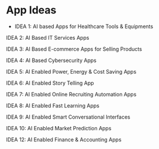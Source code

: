 # App Ideas

*  IDEA 1: AI based Apps for Healthcare Tools & Equipments

  IDEA 2: AI Based IT Services Apps

  IDEA 3: AI Based E-commerce Apps for Selling Products

  IDEA 4: AI Based Cybersecurity Apps

  IDEA 5: AI Enabled Power, Energy & Cost Saving Apps

  IDEA 6: AI Enabled Story Telling App

  IDEA 7: AI Enabled Online Recruiting Automation Apps

  IDEA 8: AI Enabled Fast Learning Apps

  IDEA 9: AI Enabled Smart Conversational Interfaces

  IDEA 10: AI Enabled Market Prediction Apps

  IDEA 12: AI Enabled Finance & Accounting Apps

